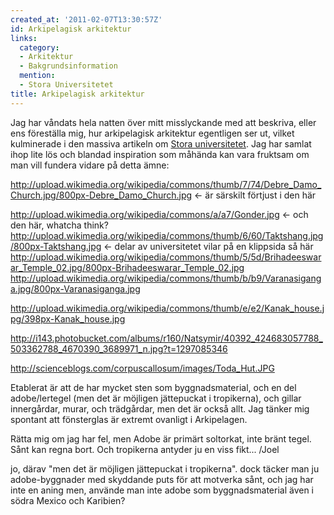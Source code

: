 ```yaml
---
created_at: '2011-02-07T13:30:57Z'
id: Arkipelagisk arkitektur
links:
  category:
  - Arkitektur
  - Bakgrundsinformation
  mention:
  - Stora Universitetet
title: Arkipelagisk arkitektur
---
```


Jag har våndats hela natten över mitt misslyckande med att beskriva, eller ens föreställa mig, hur
arkipelagisk arkitektur egentligen ser ut, vilket kulminerade i den massiva artikeln om [Stora
universitetet]. Jag har samlat ihop lite lös och blandad inspiration som måhända kan vara fruktsam
om man vill fundera vidare på detta ämne:

<http://upload.wikimedia.org/wikipedia/commons/thumb/7/74/Debre_Damo_Church.jpg/800px-Debre_Damo_Church.jpg>
\<- är särskilt förtjust i den här

<http://upload.wikimedia.org/wikipedia/commons/a/a7/Gonder.jpg> \<- och den här, whatcha think?\
<http://upload.wikimedia.org/wikipedia/commons/thumb/6/60/Taktshang.jpg/800px-Taktshang.jpg> \<-
delar av universitetet vilar på en klippsida så här\
<http://upload.wikimedia.org/wikipedia/commons/thumb/5/5d/Brihadeeswarar_Temple_02.jpg/800px-Brihadeeswarar_Temple_02.jpg>\
<http://upload.wikimedia.org/wikipedia/commons/thumb/b/b9/Varanasiganga.jpg/800px-Varanasiganga.jpg>

<http://upload.wikimedia.org/wikipedia/commons/thumb/e/e2/Kanak_house.jpg/398px-Kanak_house.jpg>

<http://i143.photobucket.com/albums/r160/Natsymir/40392_424683057788_503362788_4670390_3689971_n.jpg?t=1297085346>

<http://scienceblogs.com/corpuscallosum/images/Toda_Hut.JPG>

Etablerat är att de har mycket sten som byggnadsmaterial, och en del adobe/lertegel (men det är
möjligen jättepuckat i tropikerna), och gillar innergårdar, murar, och trädgårdar, men det är också
allt. Jag tänker mig spontant att fönsterglas är extremt ovanligt i Arkipelagen.

Rätta mig om jag har fel, men Adobe är primärt soltorkat, inte bränt tegel. Sånt kan regna bort. Och
tropikerna antyder ju en viss fikt... /Joel

jo, därav "men det är möjligen jättepuckat i tropikerna". dock täcker man ju adobe-byggnader med
skyddande puts för att motverka sånt, och jag har inte en aning men, använde man inte adobe som
byggnadsmaterial även i södra Mexico och Karibien?

  [Stora universitetet]: Stora_Universitetet